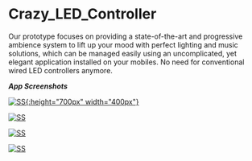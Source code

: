 # Crazy_LED_Controller

Our prototype focuses on providing a state-of-the-art and progressive ambience system to lift up your mood with perfect lighting and music solutions, which can be managed easily using an uncomplicated, yet elegant application installed on your mobiles. No need for conventional wired LED controllers anymore.


***App Screenshots***


[![SS](https://cdn.discordapp.com/attachments/781812370896060438/787755070170726463/Screenshot_2020-12-14-00-23-18-039_com.example.arduino_voice.jpg){:height="700px" width="400px"}]()

[![SS](https://cdn.discordapp.com/attachments/781812370896060438/787755070564597791/Screenshot_2020-12-14-00-23-14-479_com.example.arduino_voice.jpg)]()

[![SS](https://cdn.discordapp.com/attachments/781812370896060438/787755071374491698/Screenshot_2020-12-14-00-22-58-764_com.example.arduino_voice.jpg)]()

[![SS](https://cdn.discordapp.com/attachments/781812370896060438/787755117540671498/Screenshot_2020-12-14-00-22-52-041_com.example.arduino_voice.jpg)]()





